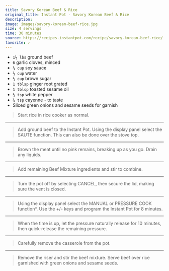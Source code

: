 ```yaml
---
title: Savory Korean Beef & Rice
original_title: Instant Pot - Savory Korean Beef & Rice
description:
image: images/savory-korean-beef-rice.jpg
size: 4 servings
time: 30 minutes
source: https://recipes.instantpot.com/recipe/savory-korean-beef-rice/
favorite: ✓
---
```


* `1½ lbs` ground beef
* `6` garlic cloves, minced
* `⅓ cup` soy sauce
* `⅓ cup` water
* `⅓ cup` brown sugar
* `1 tblsp` ginger root grated
* `1 tblsp` toasted sesame oil
* `½ tsp` white pepper
* `¼ tsp` cayenne - to taste
* Sliced green onions and sesame seeds for garnish


> Start rice in rice cooker as normal.

---

> Add ground beef to the Instant Pot. Using the display panel select the SAUTE function. This can also be done over the stove top.

---

> Brown the meat until no pink remains, breaking up as you go. Drain any liquids.

---

> Add remaining Beef Mixture ingredients and stir to combine.

---

> Turn the pot off by selecting CANCEL, then secure the lid, making sure the vent is closed.

---

> Using the display panel select the MANUAL or PRESSURE COOK function*. Use the +/- keys and program the Instant Pot for 8 minutes.

---

> When the time is up, let the pressure naturally release for 10 minutes, then quick-release the remaining pressure.

---

> Carefully remove the casserole from the pot.

---

> Remove the riser and stir the beef mixture. Serve beef over rice garnished with green onions and sesame seeds.